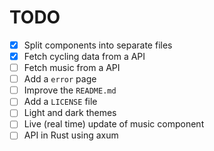 # TODO

- [x] Split components into separate files
- [x] Fetch cycling data from a API
- [ ] Fetch music from a API
- [ ] Add a `error` page
- [ ] Improve the `README.md`
- [ ] Add a `LICENSE` file
- [ ] Light and dark themes
- [ ] Live (real time) update of music component
- [ ] API in Rust using axum
